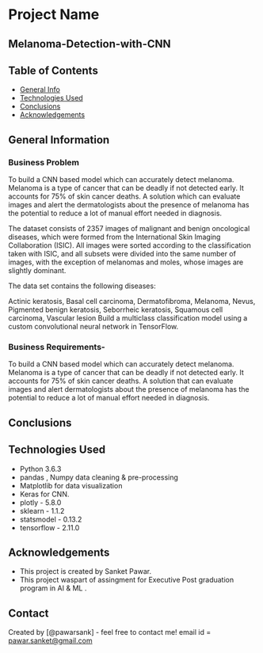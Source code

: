 
# Project Name
## Melanoma-Detection-with-CNN


## Table of Contents
* [General Info](#general-information)
* [Technologies Used](#technologies-used)
* [Conclusions](#conclusions)
* [Acknowledgements](#acknowledgements)

<!-- You can include any other section that is pertinent to your problem -->

## General Information
### Business Problem
To build a CNN based model which can accurately detect melanoma. Melanoma is a type of cancer that can be deadly if not detected early. It accounts for 75% of skin cancer deaths. A solution which can evaluate images and alert the dermatologists about the presence of melanoma has the potential to reduce a lot of manual effort needed in diagnosis.

The dataset consists of 2357 images of malignant and benign oncological diseases, which were formed from the International Skin Imaging Collaboration (ISIC). All images were sorted according to the classification taken with ISIC, and all subsets were divided into the same number of images, with the exception of melanomas and moles, whose images are slightly dominant.

The data set contains the following diseases:

Actinic keratosis,
Basal cell carcinoma,
Dermatofibroma,
Melanoma,
Nevus,
Pigmented benign keratosis,
Seborrheic keratosis,
Squamous cell carcinoma,
Vascular lesion
Build a multiclass classification model using a custom convolutional neural network in TensorFlow.

### Business Requirements-
To build a CNN based model which can accurately detect melanoma. Melanoma is a type of cancer that can be deadly if not detected early. It accounts for 75% of skin cancer deaths. A solution that can evaluate images and alert dermatologists about the presence of melanoma has the potential to reduce a lot of manual effort needed in diagnosis.

<!-- You don't have to answer all the questions - just the ones relevant to your project. -->

## Conclusions




## Technologies Used
- Python 3.6.3
- pandas , Numpy data cleaning & pre-processing
- Matplotlib for data visualization
- Keras for CNN.
- plotly - 5.8.0
- sklearn - 1.1.2
- statsmodel - 0.13.2
- tensorflow - 2.11.0

<!-- As the libraries versions keep on changing, it is recommended to mention the version of library used in this project -->

## Acknowledgements
- This project is created by Sanket Pawar.
- This project waspart of assingment for Executive Post graduation program in AI & ML .

## Contact
Created by [@pawarsank] - feel free to contact me!
email id = pawar.sanket@gmail.com


<!-- Optional -->
<!-- ## License -->
<!-- This project is open source and available under the [... License](). -->
<!-- You don't have to include all sections - just the one's relevant to your project -->

